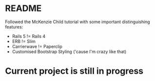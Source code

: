 # README

Followed the McKenzie Child tutorial with some important distinguishing features:
- Rails 5 != Rails 4
- ERB != Slim
- Carrierwave != Paperclip
- Customised Bootstrap Styling ('cause I'm crazy like that)

# Current project is still in progress
